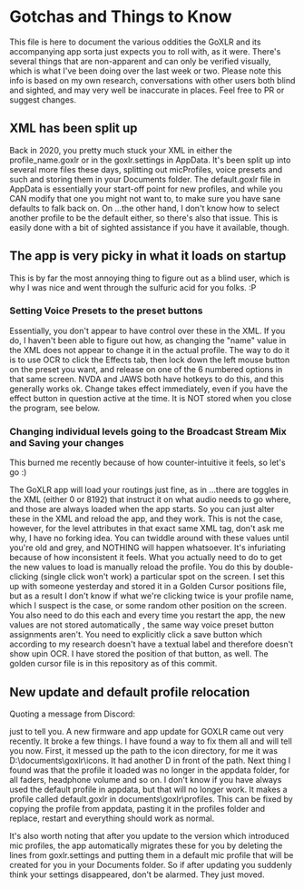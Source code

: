# Gotchas and Things to Know

This file is here to document the various oddities the GoXLR and its accompanying app sorta just expects you to roll with, as it were. There's several things that are non-apparent and can only be verified visually, which is what I've been  doing over the last week or two. Please note this info is based on my own research, conversations with other users both blind and sighted, and may very well be inaccurate in places. Feel free to PR or suggest changes.


## XML has been split up

Back in 2020, you pretty much stuck your XML in either the profile_name.goxlr or in  the goxlr.settings in AppData. It's been split up into several more  files these days, splitting out micProfiles, voice presets and such and storing them in your Documents folder. The default.goxlr file in AppData is essentially your start-off point for new profiles, and while you CAN modify that one you might not want to, to make sure you have sane defaults to falk back on.
On ...the other hand, I don't know how to select another profile to be the default either, so there's also that issue. This is easily done with a bit of sighted assistance if you have it available, though.


## The app is very picky in what it loads on startup

This is by far the most annoying thing to figure out as a blind user, which is why I was nice and went through the sulfuric acid for you folks. :P 

### Setting Voice Presets to the preset buttons

Essentially, you don't appear to have control over these in the XML. If you do, I haven't been able to figure out how, as changing the "name" value in the XML does not appear to change it in the actual profile.
The way to do it is to use OCR to click the Effects tab, then lock down the left mouse button on the preset you want, and release on one of the 6 numbered options in that same screen. NVDA and JAWS both have hotkeys to do this, and this generally works ok. Change takes effect immediately, even if you have the effect button in question active at the time.
It is NOT stored when you close the program, see below.


### Changing individual levels going to the Broadcast Stream Mix and Saving your changes

This burned me recently because of how counter-intuitive it feels, so let's go :)

The GoXLR app will load your routings just fine, as in ...there are toggles in the XML (either 0 or 8192) that instruct it on what audio needs to go where, and those are always loaded when the app starts. So you can just alter these in the XML and reload the app, and they work.
This is not the case, however, for the level attributes in that exact same XML tag, don't ask me why, I have no forking idea.  You can twiddle around with these values until you're old and grey, and NOTHING will happen whatsoever. It's infuriating because of how inconsistent it feels.
What you actually need to do to get the new values to load is manually reload the profile. You do this by double-clicking (single click won't work) a particular spot on the screen. I set this up with someone yesterday and stored it in a Golden Cursor positions file, but as a result I don't know if what we're clicking twice is your profile name, which I suspect is the case, or some random other position on the screen.
You also need to do this each and every time you restart the app, the new values are not stored automatically , the same way voice preset button assignments aren't. You need to explicitly click a save button which according to my research doesn't have a textual label and therefore doesn't show upin OCR. I have stored the position of that button, as well. The golden cursor file is in this repository as of this commit.

## New update and default profile relocation

Quoting a message from Discord:

just to tell you. A new firmware and app update for GOXLR came out very recently.
It broke a few things. I have found a way to fix them all and will tell you now.
First, it messed up the path to the icon directory, for me it was D:\documents\goxlr\icons.
It had another D in front of the path.
Next thing I found was that the profile it loaded was no longer in the appdata folder, for all faders, headphone volume and so on.
I don't know if you have always used the default profile in appdata, but that will no longer work.
It makes a profile called default.goxlr in documents\goxlr\profiles.
This can be fixed by copying the profile from appdata, pasting it in the profiles folder and replace, restart and everything should work as normal.

It's also worth noting that after you update to the version which introduced mic profiles, the app automatically migrates these for you by deleting the lines from goxlr.settings and putting them in a default mic profile that will be created for you in your Documents folder. So if after updating you suddenly think your settings disappeared, don't be alarmed. They just moved.